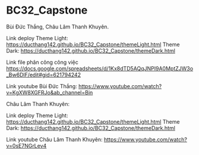 # BC32_Capstone
Bùi Đức Thắng, Châu Lâm Thanh Khuyên.

Link deploy
Theme Light: https://ducthang142.github.io/BC32_Capstone/themeLight.html 
Theme Dark: https://ducthang142.github.io/BC32_Capstone/themeDark.html

Link file phân công công việc
https://docs.google.com/spreadsheets/d/1Kx8dTD5AQqJNPI9A0MptZJW3o_Bw6DlF/edit#gid=621794242

Link youtube
Bùi Đức Thắng: https://www.youtube.com/watch?v=KgXW8XGFRJo&ab_channel=Bin

Châu Lâm Thanh Khuyên: 

Link deploy
Theme Light: https://ducthang142.github.io/BC32_Capstone/themeLight.html 
Theme Dark: https://ducthang142.github.io/BC32_Capstone/themeDark.html

Link youtube
Châu Lâm Thanh Khuyên: https://www.youtube.com/watch?v=0sE7NGrLev4